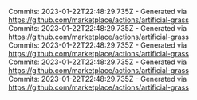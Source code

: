 Commits: 2023-01-22T22:48:29.735Z - Generated via https://github.com/marketplace/actions/artificial-grass
<br>
Commits: 2023-01-22T22:48:29.735Z - Generated via https://github.com/marketplace/actions/artificial-grass
<br>
Commits: 2023-01-22T22:48:29.735Z - Generated via https://github.com/marketplace/actions/artificial-grass
<br>
Commits: 2023-01-22T22:48:29.735Z - Generated via https://github.com/marketplace/actions/artificial-grass
<br>
Commits: 2023-01-22T22:48:29.735Z - Generated via https://github.com/marketplace/actions/artificial-grass
<br>
